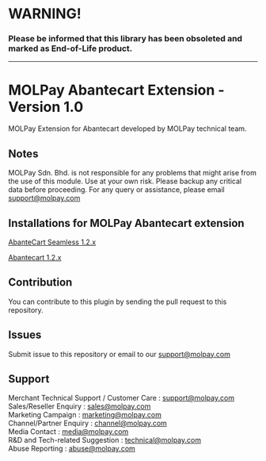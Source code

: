 WARNING!
========

<h3>Please be informed that this library has been obsoleted and marked as End-of-Life product. 


------------------------------------------------------




MOLPay Abantecart Extension - Version 1.0
=====================

MOLPay Extension for Abantecart developed by MOLPay technical team.

Notes
-----

MOLPay Sdn. Bhd. is not responsible for any problems that might arise from the use of this module. 
Use at your own risk. Please backup any critical data before proceeding. For any query or 
assistance, please email support@molpay.com 


Installations for MOLPay Abantecart extension
-----------------------------

[AbanteCart Seamless 1.2.x](https://github.com/MOLPay/Abantecart/wiki/MOLPay-Abantecart-(Seamless)-Extension)

[Abantecart 1.2.x](https://github.com/MOLPay/Abantecart/wiki/MOLPay-Abantecart-Extension---Installation)

Contribution
------------

You can contribute to this plugin by sending the pull request to this repository.


Issues
------------

Submit issue to this repository or email to our support@molpay.com


Support
-------

Merchant Technical Support / Customer Care : support@molpay.com <br>
Sales/Reseller Enquiry : sales@molpay.com <br>
Marketing Campaign : marketing@molpay.com <br>
Channel/Partner Enquiry : channel@molpay.com <br>
Media Contact : media@molpay.com <br>
R&D and Tech-related Suggestion : technical@molpay.com <br>
Abuse Reporting : abuse@molpay.com

